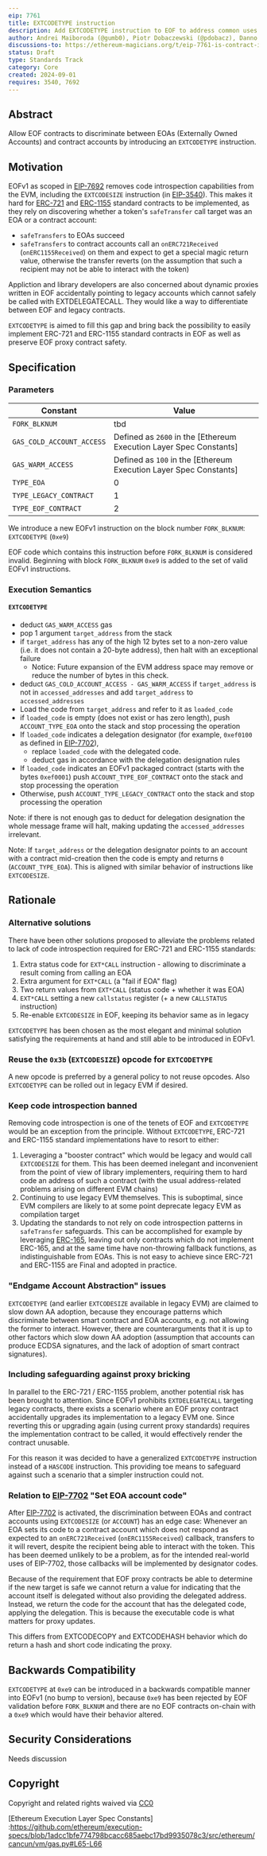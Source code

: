 ```yaml
---
eip: 7761
title: EXTCODETYPE instruction
description: Add EXTCODETYPE instruction to EOF to address common uses of EXTCODE* instructions
author: Andrei Maiboroda (@gumb0), Piotr Dobaczewski (@pdobacz), Danno Ferrin (@shemnon)
discussions-to: https://ethereum-magicians.org/t/eip-7761-is-contract-instruction/20936
status: Draft
type: Standards Track
category: Core
created: 2024-09-01
requires: 3540, 7692
---
```


## Abstract

Allow EOF contracts to discriminate between EOAs (Externally Owned Accounts) and contract accounts by introducing an `EXTCODETYPE` instruction.

## Motivation

EOFv1 as scoped in [EIP-7692] removes code introspection capabilities from the EVM, including the `EXTCODESIZE` instruction (in [EIP-3540]). This makes it hard for [ERC-721] and [ERC-1155] standard contracts to be implemented, as they rely on discovering whether a token's `safeTransfer` call target was an EOA or a contract account:

- `safeTransfers` to EOAs succeed
- `safeTransfers` to contract accounts call an `onERC721Received` (`onERC1155Received`) on them and expect to get a special magic return value, otherwise the transfer reverts (on the assumption that such a recipient may not be able to interact with the token)

Appliction and library developers are also concerned about dynamic proxies written in EOF accidentally pointing to legacy accounts which cannot safely be called with EXTDELEGATECALL. They would like a way to differentiate between EOF and legacy contracts.

`EXTCODETYPE` is aimed to fill this gap and bring back the possibility to easily implement ERC-721 and ERC-1155 standard contracts in EOF as well as preserve EOF proxy contract safety.



## Specification

### Parameters

| Constant                  | Value                                                              |
|---------------------------|--------------------------------------------------------------------|
| `FORK_BLKNUM`             | tbd                                                                |
| `GAS_COLD_ACCOUNT_ACCESS` | Defined as `2600` in the [Ethereum Execution Layer Spec Constants] |
| `GAS_WARM_ACCESS`         | Defined as `100` in the [Ethereum Execution Layer Spec Constants]  |
| `TYPE_EOA`                | 0                                                                  |
| `TYPE_LEGACY_CONTRACT`    | 1                                                                  |
| `TYPE_EOF_CONTRACT`       | 2                                                                  |

We introduce a new EOFv1 instruction on the block number `FORK_BLKNUM`: `EXTCODETYPE` (`0xe9`)

EOF code which contains this instruction before `FORK_BLKNUM` is considered invalid. Beginning with block `FORK_BLKNUM` `0xe9` is added to the set of valid EOFv1 instructions.

### Execution Semantics
    
#### `EXTCODETYPE`

- deduct `GAS_WARM_ACCESS` gas
- pop 1 argument `target_address` from the stack
- if `target_address` has any of the high 12 bytes set to a non-zero value (i.e. it does not contain a 20-byte address), then halt with an exceptional failure
  - Notice: Future expansion of the EVM address space may remove or reduce the number of bytes in this check.
- deduct `GAS_COLD_ACCOUNT_ACCESS - GAS_WARM_ACCESS` if `target_address` is not in `accessed_addresses` and add `target_address` to `accessed_addresses`
- Load the code from `target_address` and refer to it as `loaded_code` 
- if `loaded_code` is empty (does not exist or has zero length), push `ACCOUNT_TYPE_EOA` onto the stack and stop processing the operation
- If `loaded_code` indicates a delegation designator (for example, `0xef0100` as defined in [EIP-7702]), 
  - replace `loaded_code` with the delegated code.
  - deduct gas in accordance with the delegation designation rules
- If `loaded_code` indicates an EOFv1 packaged contract (starts with the bytes `0xef0001`) push `ACCOUNT_TYPE_EOF_CONTRACT` onto the stack and stop processing the operation
- Otherwise, push `ACCOUNT_TYPE_LEGACY_CONTRACT` onto the stack and stop processing the operation

Note: if there is not enough gas to deduct for delegation designation the whole message frame will halt, making updating the `accessed_addresses` irrelevant.

Note: If `target_address` or the delegation designator points to an account with a contract mid-creation then the code is empty and returns `0` (`ACCOUNT_TYPE_EOA`). This is aligned with similar behavior of instructions like `EXTCODESIZE`.

## Rationale

### Alternative solutions

There have been other solutions proposed to alleviate the problems related to lack of code introspection required for ERC-721 and ERC-1155 standards:

1. Extra status code for `EXT*CALL` instruction - allowing to discriminate a result coming from calling an EOA
2. Extra argument for `EXT*CALL` (a "fail if EOA" flag)
3. Two return values from `EXT*CALL` (status code + whether it was EOA)
4. `EXT*CALL` setting a new `callstatus` register (+ a new `CALLSTATUS` instruction)
5. Re-enable `EXTCODESIZE` in EOF, keeping its behavior same as in legacy

`EXTCODETYPE` has been chosen as the most elegant and minimal solution satisfying the requirements at hand and still able to be introduced in EOFv1.

### Reuse the `0x3b` (`EXTCODESIZE`) opcode for `EXTCODETYPE`

A new opcode is preferred by a general policy to not reuse opcodes. Also `EXTCODETYPE` can be rolled out in legacy EVM if desired.

### Keep code introspection banned

Removing code introspection is one of the tenets of EOF and `EXTCODETYPE` would be an exception from the principle. Without `EXTCODETYPE`, ERC-721 and ERC-1155 standard implementations have to resort to either:

1. Leveraging a "booster contract" which would be legacy and would call `EXTCODESIZE` for them. This has been deemed inelegant and inconvenient from the point of view of library implementers, requiring them to hard code an address of such a contract (with the usual address-related problems arising on different EVM chains)
2. Continuing to use legacy EVM themselves. This is suboptimal, since EVM compilers are likely to at some point deprecate legacy EVM as compilation target
3. Updating the standards to not rely on code introspection patterns in `safeTransfer` safeguards. This can be accomplished for example by leveraging [ERC-165], leaving out only contracts which do not implement ERC-165, and at the same time have non-throwing fallback functions, as indistinguishable from EOAs. This is not easy to achieve since ERC-721 and ERC-1155 are Final and adopted in practice.

### "Endgame Account Abstraction" issues

`EXTCODETYPE` (and earlier `EXTCODESIZE` available in legacy EVM) are claimed to slow down AA adoption, because they encourage patterns which discriminate between smart contract and EOA accounts, e.g. not allowing the former to interact. However, there are counterarguments that it is up to other factors which slow down AA adoption (assumption that accounts can produce ECDSA signatures, and the lack of adoption of smart contract signatures).

### Including safeguarding against proxy bricking
    
In parallel to the ERC-721 / ERC-1155 problem, another potential risk has been brought to attention. Since EOFv1 prohibits `EXTDELEGATECALL` targeting legacy contracts, there exists a scenario where an EOF proxy contract accidentally upgrades its implementation to a legacy EVM one. Since reverting this or upgrading again (using current proxy standards) requires the implementation contract to be called, it would effectively render the contract unusable.
    
For this reason it was decided to have a generalized `EXTCODETYPE` instruction instead of a `HASCODE` instruction. This providing toe means to safeguard against such a scenario that a simpler instruction could not.

### Relation to [EIP-7702] "Set EOA account code"

After [EIP-7702] is activated, the discrimination between EOAs and contract accounts using `EXTCODESIZE` (or `ACCOUNT`) has an edge case: Whenever an EOA sets its code to a contract account which does not respond as expected to an `onERC721Received` (`onERC1155Received`) callback, transfers to it will revert, despite the recipient being able to interact with the token. This has been deemed unlikely to be a problem, as for the intended real-world uses of EIP-7702, those callbacks will be implemented by designator codes.

Because of the requirement that EOF proxy contracts be able to determine if the new target is safe we cannot return a value for indicating that the account itself is delegated without also providing the delegated address. Instead, we return  the code for the account that has the delegated code, applying the delegation. This is because the executable code is what matters for proxy updates.

This differs from EXTCODECOPY and EXTCODEHASH behavior which do return a hash and short code indicating the proxy.

## Backwards Compatibility

`EXTCODETYPE` at `0xe9` can be introduced in a backwards compatible manner into EOFv1 (no bump to version), because `0xe9` has been rejected by EOF validation before `FORK_BLKNUM` and there are no EOF contracts on-chain with a `0xe9` which would have their behavior altered.

## Security Considerations

Needs discussion <!-- TODO -->

## Copyright

Copyright and related rights waived via [CC0]

[CC0]: ../LICENSE.md
[ERC-165]: ./eip-165.md
[ERC-721]: ./eip-721.md
[ERC-1155]: ./eip-1155.md
[EIP-3540]: ./eip-3540.md
[EIP-7702]: ./eip-7702.md
[EIP-7692]: ./eip-7692.md
[Ethereum Execution Layer Spec Constants] :https://github.com/ethereum/execution-specs/blob/1adcc1bfe774798bcacc685aebc17bd9935078c3/src/ethereum/cancun/vm/gas.py#L65-L66
